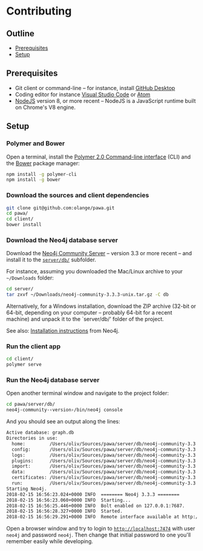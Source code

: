 # Contributing

## Outline

* [Prerequisites](#prerequisites)
* [Setup](#setup)

## Prerequisites

* Git client or command-line – for instance, install [GitHub Desktop](https://desktop.github.com)
* Coding editor for instance [Visual Studio Code](https://code.visualstudio.com) or [Atom](https://atom.io)
* [NodeJS](https://nodejs.org/en/) version 8, or more recent – NodeJS is a JavaScript runtime built on Chrome's V8 engine.

## Setup

### Polymer and Bower

Open a terminal, install the [Polymer 2.0 Command-line interface](https://www.polymer-project.org/2.0/start/install-2-0) (CLI) and the [Bower](https://bower.io) package manager:

```bash
npm install -g polymer-cli
npm install -g bower
```

### Download the sources and client dependencies

```bash
git clone git@github.com:olange/pawa.git
cd pawa/
cd client/
bower install
```

### Download the Neo4j database server

Download the [Neo4j Community Server](https://neo4j.com/download/other-releases/#releases) – version 3.3 or more recent – and install it to the [`server/db/`](../server/db/) subfolder.

For instance, assuming you downloaded the Mac/Linux archive to your `~/Downloads` folder:

```bash
cd server/
tar zxvf ~/Downloads/neo4j-community-3.3.3-unix.tar.gz -C db
```

Alternatively, for a Windows installation, download the ZIP archive (32-bit or 64-bit, depending on your computer – probably 64-bit for a recent machine) and unpack it to the `server/db/' folder of the project.

See also: [Installation instructions](https://neo4j.com/docs/operations-manual/current/installation/) from Neo4j.

### Run the client app

```bash
cd client/
polymer serve
```

### Run the Neo4j database server

Open another terminal window and navigate to the project folder:

```bash
cd pawa/server/db/
neo4j-community-‹version›/bin/neo4j console
```

And you should see an output along the lines:

```bash
Active database: graph.db
Directories in use:
  home:         /Users/oliv/Sources/pawa/server/db/neo4j-community-3.3.3
  config:       /Users/oliv/Sources/pawa/server/db/neo4j-community-3.3.3/conf
  logs:         /Users/oliv/Sources/pawa/server/db/neo4j-community-3.3.3/logs
  plugins:      /Users/oliv/Sources/pawa/server/db/neo4j-community-3.3.3/plugins
  import:       /Users/oliv/Sources/pawa/server/db/neo4j-community-3.3.3/import
  data:         /Users/oliv/Sources/pawa/server/db/neo4j-community-3.3.3/data
  certificates: /Users/oliv/Sources/pawa/server/db/neo4j-community-3.3.3/certificates
  run:          /Users/oliv/Sources/pawa/server/db/neo4j-community-3.3.3/run
Starting Neo4j.
2018-02-15 16:56:23.024+0000 INFO  ======== Neo4j 3.3.3 ========
2018-02-15 16:56:23.060+0000 INFO  Starting...
2018-02-15 16:56:25.446+0000 INFO  Bolt enabled on 127.0.0.1:7687.
2018-02-15 16:56:28.327+0000 INFO  Started.
2018-02-15 16:56:29.291+0000 INFO  Remote interface available at http://localhost:7474/
```

Open a browser window and try to login to [`http://localhost:7474`](http://localhost:7474) with user `neo4j` and password `neo4j`. Then change that initial password to one you'll remember easily while developing.